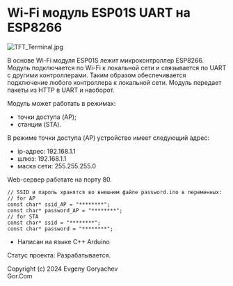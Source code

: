 # Wi-Fi модуль ESP01S UART на ESP8266

![TFT_Terminal.jpg](TFT_Terminal.jpg)

В основе Wi-Fi модуля ESP01S лежит микроконтроллер ESP8266.
Модуль подключается по Wi-Fi к локальной сети и связывается по UART с другими контроллерами.
Таким образом обеспечивается подключение любого контроллера к локальной сети. 
Модуль передает пакеты из HTTP в UART и наоборот.

Модуль может работать в режимах:
- точки доступа (AP);
- станции (STA).

В режиме точки доступа (AP) устройство имеет следующий адрес:
- ip-адрес: 192.168.1.1
- шлюз: 192.168.1.1
- маска сети: 255.255.255.0

Web-сервер работате на порту 80.

```
// SSID и пароль хранятся во внешнем файле password.ino в переменных:
// for AP 
const char* ssid_AP = "********";  
const char* password_AP = "********";
// for STA
const char* ssid = "********";  
const char* password = "********";
```

- Написан на языке C++ Arduino

Статус проекта: Разрабатывается.


Copyright (c) 2024 Evgeny Goryachev  
Gor.Com 